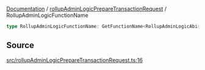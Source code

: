 [Documentation](../../README.md) / [rollupAdminLogicPrepareTransactionRequest](../README.md) / RollupAdminLogicFunctionName

```ts
type RollupAdminLogicFunctionName: GetFunctionName<RollupAdminLogicAbi>;
```

## Source

[src/rollupAdminLogicPrepareTransactionRequest.ts:16](https://github.com/anegg0/arbitrum-orbit-sdk/blob/8d986d322aefb470a79fa3dc36918f72097df8c1/src/rollupAdminLogicPrepareTransactionRequest.ts#L16)
